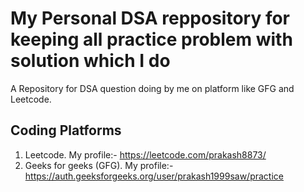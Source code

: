# My Personal DSA reppository for keeping all practice problem with solution which I do
A Repository for DSA question doing by me on platform like GFG and Leetcode.

## Coding Platforms
1. Leetcode. My profile:- https://leetcode.com/prakash8873/
2. Geeks for geeks (GFG). My profile:- https://auth.geeksforgeeks.org/user/prakash1999saw/practice